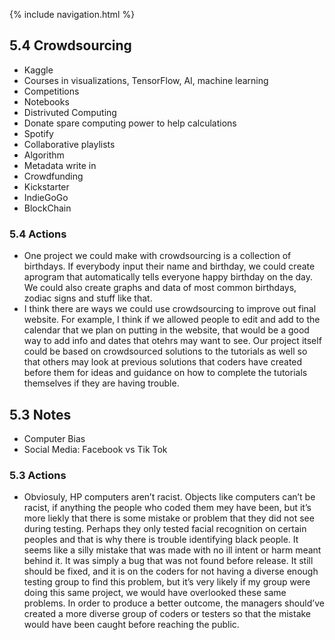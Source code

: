 {% include navigation.html %}

## 5.4 Crowdsourcing
* Kaggle
* Courses in visualizations, TensorFlow, AI, machine learning
* Competitions
* Notebooks
* Distrivuted Computing
* Donate spare computing power to help calculations
* Spotify
* Collaborative playlists
* Algorithm
* Metadata write in
* Crowdfunding
* Kickstarter
* IndieGoGo
* BlockChain

### 5.4 Actions
* One project we could make with crowdsourcing is a collection of birthdays. If everybody input their name and birthday, we could create aprogram that automatically tells everyone happy birthday on the day. We could also create graphs and data of most common birthdays, zodiac signs and stuff like that.
* I think there are ways we could use crowdsourcing to improve out final website. For example, I think if we allowed people to edit and add to the calendar that we plan on putting in the website, that would be a good way to add info and dates that otehrs may want to see. Our project itself could be based on crowdsourced solutions to the tutorials as well so that others may look at previous solutions that coders have created before them for ideas and guidance on how to complete the tutorials themselves if they are having trouble.

## 5.3 Notes 
* Computer Bias
* Social Media: Facebook vs Tik Tok

### 5.3 Actions 
* Obviosuly, HP computers aren’t racist. Objects like computers can’t be racist, if anything the people who coded them mey have been, but it’s more liekly that there is some mistake or problem that they did not see during testing. Perhaps they only tested facial recognition on certain peoples and that is why there is trouble identifying black people. It seems like a silly mistake that was made with no ill intent or harm meant behind it. It was simply a bug that was not found before release. It still should be fixed, and it is on the coders for not having a diverse enough testing group to find this problem, but it’s very likely if my group were doing this same project, we would have overlooked these same problems. In order to produce a better outcome, the managers should’ve created a more diverse group of coders or testers so that the mistake would have been caught before reaching the public.
